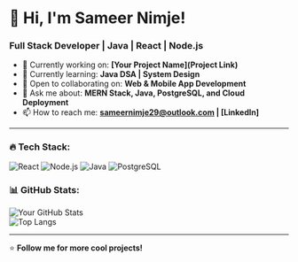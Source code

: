 # 🚀 Hi, I'm Sameer Nimje!  
### Full Stack Developer | Java | React | Node.js  

- 🔭 Currently working on: **[Your Project Name](Project Link)**  
- 🌱 Currently learning: **Java DSA | System Design**  
- 👯 Open to collaborating on: **Web & Mobile App Development**  
- 💬 Ask me about: **MERN Stack, Java, PostgreSQL, and Cloud Deployment**  
- 📫 How to reach me: **sameernimje29@outlook.com | [LinkedIn]**  

---

### 🔥 Tech Stack:
![React](https://img.shields.io/badge/React-20232A?style=for-the-badge&logo=react)
![Node.js](https://img.shields.io/badge/Node.js-43853D?style=for-the-badge&logo=node.js)
![Java](https://img.shields.io/badge/Java-ED8B00?style=for-the-badge&logo=openjdk)
![PostgreSQL](https://img.shields.io/badge/PostgreSQL-316192?style=for-the-badge&logo=postgresql)

### 📊 GitHub Stats:
![Your GitHub Stats](https://github-readme-stats.vercel.app/api?username=your-github-username&show_icons=true&theme=dark)  
![Top Langs](https://github-readme-stats.vercel.app/api/top-langs/?username=your-github-username&layout=compact&theme=dark)  

---

⭐️ **Follow me for more cool projects!**  
